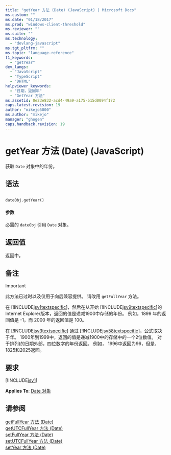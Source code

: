 ```yaml
---
title: "getYear 方法 (Date) (JavaScript) | Microsoft Docs"
ms.custom: ""
ms.date: "01/18/2017"
ms.prod: "windows-client-threshold"
ms.reviewer: ""
ms.suite: ""
ms.technology: 
  - "devlang-javascript"
ms.tgt_pltfrm: ""
ms.topic: "language-reference"
f1_keywords: 
  - "getYear"
dev_langs: 
  - "JavaScript"
  - "TypeScript"
  - "DHTML"
helpviewer_keywords: 
  - "日期，返回年"
  - "GetYear 方法"
ms.assetid: 0e23e832-acd4-49a9-a175-515d0094f172
caps.latest.revision: 19
author: "mikejo5000"
ms.author: "mikejo"
manager: "ghogen"
caps.handback.revision: 19
---
```

# getYear 方法 (Date) (JavaScript)
获取 `Date` 对象中的年份。  
  
## 语法  
  
```  
  
dateObj.getYear()   
```  
  
#### 参数  
 必需的 `dateObj` 引用 `Date` 对象。  
  
## 返回值  
 返回中。  
  
## 备注  
  
> [!IMPORTANT]
>  此方法已过时以及仅用于向后兼容提供。  请改用 `getFullYear` 方法。  
  
 在 [!INCLUDE[jsv1textspecific](../../javascript/reference/includes/jsv1textspecific-md.md)]，然后在从开始 [!INCLUDE[jsv9textspecific](../../javascript/reference/includes/jsv9textspecific-md.md)]的Internet Explorer版本，返回的值是递减1900中存储的年份。  例如，1899 年的返回值是 \-1，而 2000 年的返回值是 100。  
  
 在 [!INCLUDE[jsv3textspecific](../../javascript/reference/includes/jsv3textspecific-md.md)] 通过 [!INCLUDE[jsv58textspecific](../../javascript/reference/includes/jsv58textspecific-md.md)]，公式取决于年。  1900年到1999中，返回的值是递减1900中的存储中的一个2位数值。  对于排列\)的日期外部，四位数字的年份返回。  例如， 1996中返回为96，但是， 1825和2025返回。  
  
## 要求  
 [!INCLUDE[jsv1](../../javascript/misc/includes/jsv1-md.md)]  
  
 **Applies To**: [Date 对象](../../javascript/reference/date-object-javascript.md)  
  
## 请参阅  
 [getFullYear 方法 \(Date\)](../../javascript/reference/getfullyear-method-date-javascript.md)   
 [getUTCFullYear 方法 \(Date\)](../../javascript/reference/getutcfullyear-method-date-javascript.md)   
 [setFullYear 方法 \(Date\)](../../javascript/reference/setfullyear-method-date-javascript.md)   
 [setUTCFullYear 方法 \(Date\)](../../javascript/reference/setutcfullyear-method-date-javascript.md)   
 [setYear 方法 \(Date\)](../../javascript/reference/setyear-method-date-javascript.md)